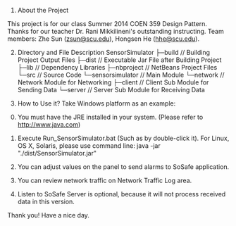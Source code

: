 1. About the Project

This project is for our class Summer 2014 COEN 359 Design Pattern.
Thanks for our teacher Dr. Rani Mikkilineni's outstanding instructing.
Team members: Zhe Sun (zsun@scu.edu), Hongsen He (hhe@scu.edu).

2. Directory and File Description
SensorSimulator
├─build     // Building Project Output Files
├─dist      // Executable Jar File after Building Project
├─lib       // Dependency Libraries
├─nbproject // NetBeans Project Files
└─src       // Source Code
    └─sensorsimulator // Main Module
        └─network       // Network Module for Networking
           ├─client     // Client Sub Module for Sending Data
           └─server     // Server Sub Module for Receiving Data


3. How to Use it?
Take Windows platform as an example:
0) You must have the JRE installed in your system. (Please refer to http://www.java.com)

1) Execute Run_SensorSimulator.bat (Such as by double-click it). For Linux, OS X, Solaris, please use command line: java -jar "./dist/SensorSimulator.jar" 

2) You can adjust values on the panel to send alarms to SoSafe application.

3) You can review network traffic on Network Traffic Log area.

4) Listen to SoSafe Server is optional, because it will not process received data in this version.

Thank you! Have a nice day.
